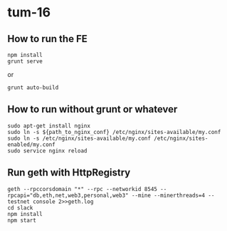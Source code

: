 # tum-16

## How to run the FE 

	npm install
	grunt serve

or
	
	grunt auto-build

## How to run without grunt or whatever

	sudo apt-get install nginx 
	sudo ln -s ${path_to_nginx_conf} /etc/nginx/sites-available/my.conf
	sudo ln -s /etc/nginx/sites-available/my.conf /etc/nginx/sites-enabled/my.conf
	sudo service nginx reload

## Run geth with HttpRegistry 

	geth --rpccorsdomain "*" --rpc --networkid 8545 --rpcapi="db,eth,net,web3,personal,web3" --mine --minerthreads=4 --testnet console 2>>geth.log
	cd slack
	npm install
	npm start
